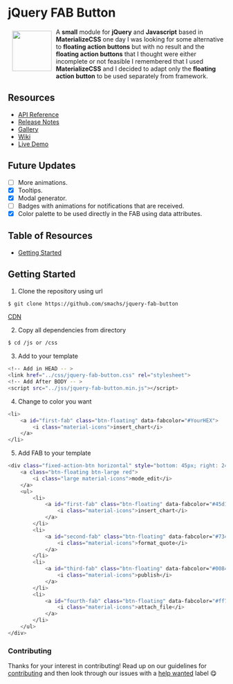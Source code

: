 # jQuery FAB Button

<a href="https://github.com/smachs/jquery-fab-button"><img  width="91px" height="93px" src="https://res.cloudinary.com/anzu-club/image/upload/v1546279089/LIBs/jQuery%20FAB/menu.svg" align="left" align="left" hspace="10" vspace="6"></a>
A **small** module for **jQuery** and **Javascript** based in **MaterializeCSS** one day I was looking for some alternative to **floating action buttons** but with no result and the **floating action buttons** that I thought were either incomplete or not feasible I remembered that I used **MaterializeCSS** and I decided to adapt only the **floating action button** to be used separately from framework.

## Resources

* [API Reference](https://materializecss.com/floating-action-button.html)
* [Release Notes](https://github.com/smachs/jquery-fab-button/releases)
* [Gallery]()
* [Wiki](https://github.com/smachs/jquery-fab-button/wiki)
* [Live Demo](https://jsfiddle.net/smachs/bLj5p1st/41/)

## Future Updates
* [ ] More animations.
* [x] Tooltips.
* [x] Modal generator.
* [ ] Badges with animations for notifications that are received.
* [x] Color palette to be used directly in the FAB using data attributes.

## Table of Resources

* [Getting Started](#getting-started)

## Getting Started

1. Clone the repository using url

```bash
$ git clone https://github.com/smachs/jquery-fab-button
```
[CDN](https://cdn.jsdelivr.net/gh/smachs/jquery-fab-button)

2. Copy all dependencies from directory

```bash
$ cd /js or /css
```

3. Add to your template

```bash
<!-- Add in HEAD -- >
<link href="../css/jquery-fab-button.css" rel="stylesheet">
<!-- Add After BODY -- >
<script src="../jss/jquery-fab-button.min.js"></script>
```

4. Change to color you want

```bash
<li>
    <a id="first-fab" class="btn-floating" data-fabcolor="#YourHEX">
        <i class="material-icons">insert_chart</i>
    </a>
</li>
```

5. Add FAB to your template

```bash
<div class="fixed-action-btn horizontal" style="bottom: 45px; right: 24px;">
    <a class="btn-floating btn-large red">
        <i class="large material-icons">mode_edit</i>
    </a>
    <ul>
        <li>
            <a id="first-fab" class="btn-floating" data-fabcolor="#45d1ff">
                <i class="material-icons">insert_chart</i>
            </a>
        </li>
        <li>
            <a id="second-fab" class="btn-floating" data-fabcolor="#7345ff">
                <i class="material-icons">format_quote</i>
            </a>
        </li>
        <li>
            <a id="third-fab" class="btn-floating" data-fabcolor="#0084ff">
                <i class="material-icons">publish</i>
            </a>
        </li>
        <li>
            <a id="fourth-fab" class="btn-floating" data-fabcolor="#ff7345">
                <i class="material-icons">attach_file</i>
            </a>
        </li>
    </ul>
</div>
```

### Contributing

Thanks for your interest in contributing! 
Read up on our guidelines for
[contributing](https://github.com/smachs/jquery-fab-button/blob/master/CONTRIBUTING.md)
and then look through our issues with a [help wanted](https://github.com/smachs/jquery-fab-button/issues?q=how-to-help-project)
label :yum:
